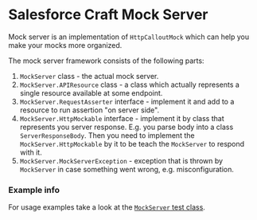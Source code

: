 # Salesforce Craft Mock Server

Mock server is an implementation of `HttpCalloutMock` which can help you make your mocks more organized.

The mock server framework consists of the following parts:

1. `MockServer` class - the actual mock server.
1. `MockServer.APIResource` class - a class which actually represents a single resource available at some endpoint.
1. `MockServer.RequestAsserter` interface - implement it and add to a resource to run assertion "on server side".
1. `MockServer.HttpMockable` interface - implement it by class that represents you server response. E.g. you parse body into a class `ServerResponseBody`. Then you need to implement the `MockServer.HttpMockable` by it to be teach the `MockServer` to respond with it.
1. `MockServer.MockServerException` - exception that is thrown by `MockServer` in case something went wrong, e.g. misconfiguration.

### Example info
For usage examples take a look at the [`MockServer` test class](../master/app/main/mockServer/tests/Test_MockServer.cls).
